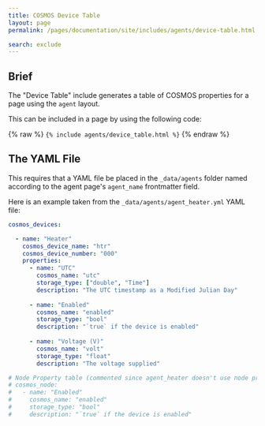 ```yaml
---
title: COSMOS Device Table
layout: page
permalink: /pages/documentation/site/includes/agents/device-table.html

search: exclude
---
```


## Brief
The "Device Table" include generates a table of COSMOS properties for a page using the `agent` layout.

This can be included in a page by using the following code:

{% raw %}
`{% include agents/device_table.html %}`
{% endraw %}


## The YAML File

This requires that a YAML file be placed in the `_data/agents` folder named according to the agent page's `agent_name` frontmatter field.

Here is an example taken from the `_data/agents/agent_heater.yml` YAML file:

```yaml
cosmos_devices:

  - name: "Heater"
    cosmos_device_name: "htr"
    cosmos_device_number: "000"
    properties:
      - name: "UTC"
        cosmos_name: "utc"
        storage_type: ["double", "Time"]
        description: "The UTC timestamp as a Modified Julian Day"
        
      - name: "Enabled"
        cosmos_name: "enabled"
        storage_type: "bool"
        description: "`true` if the device is enabled"
        
      - name: "Voltage (V)"
        cosmos_name: "volt"
        storage_type: "float"
        description: "The voltage supplied"

# Node Property table (commented since agent_heater doesn't use node properties)
# cosmos_node:
#   - name: "Enabled"
#     cosmos_name: "enabled"
#     storage_type: "bool"
#     description: "`true` if the device is enabled"
```

